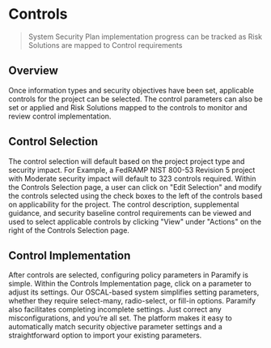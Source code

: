 # Controls
> System Security Plan implementation progress can be tracked as Risk Solutions are mapped to Control requirements

## Overview
Once information types and security objectives have been set, applicable controls for the project can be selected.  The control parameters can also be set or applied and Risk Solutions mapped to the controls to monitor and review control implementation.

<YouTube src="https://www.youtube.com/embed/Q8YuNTYlGck?si=oLs4fJI4GwLMOPC0" />

## Control Selection
The control selection will default based on the project project type and security impact.  For Example, a FedRAMP NIST 800-53 Revision 5 project with Moderate security impact will default to 323 controls required.  Within the Controls Selection page, a user can click on "Edit Selection" and modify the controls selected using the check boxes to the left of the controls based on applicability for the project. The control description, supplemental guidance, and security baseline control requirements can be viewed and used to select applicable controls by clicking "View" under "Actions" on the right of the Controls Selection page. 

## Control Implementation
After controls are selected, configuring policy parameters in Paramify is simple. Within the Controls Implementation page, click on a parameter to adjust its settings. Our OSCAL-based system simplifies setting parameters, whether they require select-many, radio-select, or fill-in options. Paramify also facilitates completing incomplete settings. Just correct any misconfigurations, and you’re all set.
The platform makes it easy to automatically match security objective parameter settings and a straightforward option to import your existing parameters.

<YouTube src="https://www.youtube.com/embed/TOtNIrYfYI8?si=SNykHtR1fjX_CXGX" />
